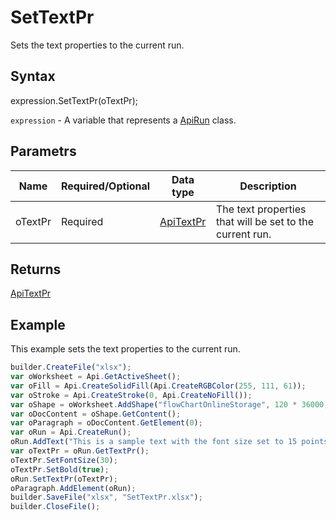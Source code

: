# SetTextPr

Sets the text properties to the current run.

## Syntax

expression.SetTextPr(oTextPr);

`expression` - A variable that represents a [ApiRun](../ApiRun.md) class.

## Parametrs

| **Name** | **Required/Optional** | **Data type** | **Description** |
| ------------- | ------------- | ------------- | ------------- |
| oTextPr | Required | [ApiTextPr](../../ApiTextPr/ApiTextPr.md) | The text properties that will be set to the current run. |

## Returns

[ApiTextPr](../../ApiTextPr/ApiTextPr.md)

## Example

This example sets the text properties to the current run.

```javascript
builder.CreateFile("xlsx");
var oWorksheet = Api.GetActiveSheet();
var oFill = Api.CreateSolidFill(Api.CreateRGBColor(255, 111, 61));
var oStroke = Api.CreateStroke(0, Api.CreateNoFill());
var oShape = oWorksheet.AddShape("flowChartOnlineStorage", 120 * 36000, 70 * 36000, oFill, oStroke, 0, 2 * 36000, 0, 3 * 36000);
var oDocContent = oShape.GetContent();
var oParagraph = oDocContent.GetElement(0);
var oRun = Api.CreateRun();
oRun.AddText("This is a sample text with the font size set to 15 points and the font weight set to bold.");
var oTextPr = oRun.GetTextPr();
oTextPr.SetFontSize(30);
oTextPr.SetBold(true);
oRun.SetTextPr(oTextPr);
oParagraph.AddElement(oRun);
builder.SaveFile("xlsx", "SetTextPr.xlsx");
builder.CloseFile();
```
